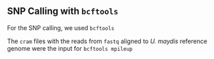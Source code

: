 ## SNP Calling with `bcftools`

For the SNP calling, we used `bcftools`

The `cram` files with the reads from `fastq` aligned to <i>U. maydis</i> reference genome were the input for `bcftools mpileup`
